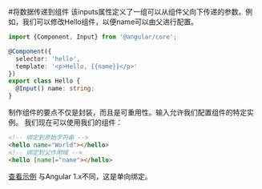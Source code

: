 #将数据传递到组件
该inputs属性定义了一组可以从组件父向下传递的参数。例如，我们可以修改Hello组件，以便name可以由父进行配置。
```ts
import {Component, Input} from '@angular/core';

@Component({
  selector: 'hello',
  template: '<p>Hello, {{name}}</p>'
})
export class Hello {
  @Input() name: string;
}
```
制作组件的要点不仅是封装，而且是可重用性。输入允许我们配置组件的特定实例。
我们现在可以使用我们的组件：
```html
<!-- 绑定到原始字符串 -->
<hello name="World"></hello>
<!-- 绑定到父作用域 -->
<hello [name]="name"></hello>
```
[查看示例](http://plnkr.co/edit/GbpCKy?p=preview)
与Angular 1.x不同，这是单向绑定。
